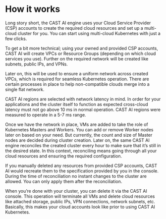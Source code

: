 # How it works

Long story short, the CAST AI engine uses your Cloud Service Provider (CSP) accounts to create the required cloud
resources and set up a multi-cloud cluster for you. You can start using multi-cloud Kubernetes with just a few clicks.

To get a bit more technical; using your owned and provided CSP accounts, CAST AI will create VPCs
or Resource Groups (depending on which cloud services you use). Further on the required network will be created like
subnets, public IPs, and VPNs.

Later on, this will be used to ensure a uniform network across created VPCs, which is required for seamless Kubernetes
operation. There are certain processes in place to help non-compatible clouds merge into a single flat network.

CAST AI regions are selected with network latency in mind. In order for your applications and the cluster itself to
function as expected cross-cloud latency must not go above 10 ms in normal operation. CAST AI regions were measured to
operate in a 5-7 ms range.

Once we have the network in place, VMs are added to take the role of Kubernetes Masters and Workers. You can add or
remove Worker nodes later on based on your need. But currently, the count and size of Master nodes are decided during
cluster creation. Later on, the same CAST AI engine reconciles the created cluster every hour to make sure that it’s
still in the desired state. In this context, reconciling means going through all your cloud resources and ensuring the
required configuration.

If you manually deleted any resources from provided CSP accounts, CAST AI would recreate them to the specification
provided by you in the console. During the time of reconciliation no instant changes to the cluster are allowed. You
can only apply them after the reconciliation.

When you’re done with your cluster, you can delete it via the CAST AI console. This operation will terminate all VMs
and delete cloud resources like attached storage, public IPs, VPN connections, network subnets, etc. Basically, this
makes your cloud accounts look like prior to using CAST AI Kubernetes.
